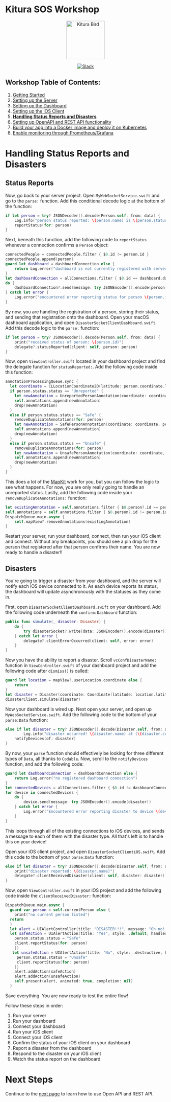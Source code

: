 # Kitura SOS Workshop

<p align="center">
<img src="https://www.ibm.com/cloud-computing/bluemix/sites/default/files/assets/page/catalog-swift.svg" width="120" alt="Kitura Bird">
</p>

<p align="center">
<a href= "http://swift-at-ibm-slack.mybluemix.net/">
    <img src="http://swift-at-ibm-slack.mybluemix.net/badge.svg"  alt="Slack">
</a>
</p>

## Workshop Table of Contents:

1. [Getting Started](https://github.com/dokun1/kitua-safe-lab/blob/master/01-GettingStarted.md)
2. [Setting up the Server](https://github.com/dokun1/kitua-safe-lab/blob/master/02-ServerSetUp.md)
3. [Setting up the Dashboard](https://github.com/dokun1/kitua-safe-lab/blob/master/03-DashboardSetUp.md)
4. [Setting up the iOS Client](https://github.com/dokun1/kitua-safe-lab/blob/master/04-iOSSetUp.md)
5. **[Handling Status Reports and Disasters](https://github.com/dokun1/kitua-safe-lab/blob/master/05-StatusReportsAndDisasters.md)**
6. [Setting up OpenAPI and REST API functionality](https://github.com/dokun1/kitua-safe-lab/blob/master/06-OpenAndRESTAPI.md)
7. [Build your app into a Docker image and deploy it on Kubernetes](https://github.com/dokun1/kitua-safe-lab/blob/master/07-DockerAndKubernetes.md)
8. [Enable monitoring through Prometheus/Grafana](https://github.com/dokun1/kitua-safe-lab/blob/master/08-PrometheusAndGrafana.md)

# Handling Status Reports and Disasters

## Status Reports

Now, go back to your server project. Open `MyWebSocketService.swift` and go to the `parse:` function. Add this conditional decode logic at the bottom of the function:

```swift
if let person = try? JSONDecoder().decode(Person.self, from: data) {
    Log.info("person status reported: \(person.name) is \(person.status.status)")
    reportStatus(for: person)
}
```

Next, beneath this function, add the following code to `reportStatus` whenever a connection confirms a `Person` object:

```swift
connectedPeople = connectedPeople.filter { $0.id != person.id }
connectedPeople.append(person)
guard let dashboard = dashboardConnection else {
    return Log.error("dashboard is not currently registered with server")
}
let dashboardConnection = allConnections.filter { $0.id == dashboard.dashboardID }.first
do {
    dashboardConnection?.send(message: try JSONEncoder().encode(person))
} catch let error {
    Log.error("encountered error reporting status for person \(person.id): \(error.localizedDescription)")
}
```

By now, you are handling the registration of a person, storing their status, and sending that registration onto the dashboard. Open your macOS dashboard application, and open `DisasterSocketClientDashboard.swift`. Add this decode logic to the `parse:` function:

```swift
if let person = try? JSONDecoder().decode(Person.self, from: data) {
    print("received status of person: \(person.id)")
    delegate?.statusReported(client: self, person: person)
}
```

Now, open `ViewController.swift` located in your dashboard project and find the delegate function for `statusReported:`. Add the following code inside this function:

```swift
annotationProcessingQueue.sync {
  let coordinate = CLLocationCoordinate2D(latitude: person.coordinate.latitude, longitude: person.coordinate.longitude)
  if person.status.status == "Unreported" {
    let newAnnotation = UnreportedPersonAnnotation(coordinate: coordinate, person: person)
    self.annotations.append(newAnnotation)
    drop(newAnnotation)
  }
  else if person.status.status == "Safe" {
    removeDuplicateAnnotations(for: person)
    let newAnnotation = SafePersonAnnotation(coordinate: coordinate, person: person)
    self.annotations.append(newAnnotation)
    drop(newAnnotation)
  }
  else if person.status.status == "Unsafe" {
    removeDuplicateAnnotations(for: person)
    let newAnnotation = UnsafePersonAnnotation(coordinate: coordinate, person: person)
    self.annotations.append(newAnnotation)
    drop(newAnnotation)
  }
}
```

This does a lot of the [MapKit](https://developer.apple.com/documentation/mapkit) work for you, but you can follow the logic to see what happens. For now, you are only really going to handle an unreported status. Lastly, add the following code inside your `removeDuplicateAnnotations:` function:

```swift
let existingAnnotation = self.annotations.filter { $0.person?.id == person.id }
self.annotations = self.annotations.filter { $0.person?.id != person.id }
DispatchQueue.main.async {
    self.mapView?.removeAnnotations(existingAnnotation)
}
```

Restart your server, run your dashboard, connect, then run your iOS client and connect. Without any breakpoints, you should see a pin drop for the person that registered after that person confirms their name. You are now ready to handle a disaster!!

## Disasters

You're going to trigger a disaster from your dashboard, and the server will notify each iOS device connected to it. As each device reports its status, the dashboard will update asynchronously with the statuses as they come in.

First, open `DisasterSocketClientDashboard.swift` on your dashboard. Add the following code underneath the `confirm:Dashboard` function:

```swift
public func simulate(_ disaster: Disaster) {
    do {
        try disasterSocket?.write(data: JSONEncoder().encode(disaster))
    } catch let error {
        delegate?.clientErrorOccurred(client: self, error: error)
    }
}
```

Now you have the ability to report a disaster. Scroll `vcConfDisasterName:` function in `ViewController.swift` of your dashboard project and add the following code after `dismiss()` is called:

```swift
guard let location = mapView?.userLocation.coordinate else {
    return
}
let disaster = Disaster(coordinate: Coordinate(latitude: location.latitude, longitude: location.longitude), name: name)
disasterClient.simulate(disaster)
```

Now your dashboard is wired up. Next open your server, and open up `MyWebSocketService.swift`. Add the following code to the bottom of your `parse:Data` function:

```swift
else if let disaster = try? JSONDecoder().decode(Disaster.self, from: data) {
        Log.info("disaster occurred! \(disaster.name) at (\(disaster.coordinate.latitude), \(disaster.coordinate.longitude))")
    notifyDevices(of: disaster)
}
```

By now, your `parse` function should effectively be looking for three different types of `Data`, all thanks to `Codable`. Now, scroll to the `notifyDevices` function, and add the following code:

```swift
guard let dashboardConnection = dashboardConnection else {
    return Log.error("no registered dashboard connection")
}
let connectedDevices = allConnections.filter { $0.id != dashboardConnection.dashboardID }
for device in connectedDevices {
    do {
        device.send(message: try JSONEncoder().encode(disaster))
    } catch let error {
        Log.error("Encountered error reporting disaster to device \(device.id): \(error.localizedDescription)")
    }
}
```

This loops through all of the existing connections to iOS devices, and sends a message to each of them with the disaster type. All that's left is to handle this on your device!

Open your iOS client project, and open `DisasterSocketClientiOS.swift`. Add this code to the bottom of your `parse:Data` function:

```swift
else if let disaster = try? JSONDecoder().decode(Disaster.self, from: data) {
    print("disaster reported: \(disaster.name)")
    delegate?.clientReceivedDisaster(client: self, disaster: disaster)
}
```

Now, open `ViewController.swift` in your iOS project and add the following code inside the `clientReceivedDisaster:` function:

```swift
DispatchQueue.main.async {
  guard var person = self.currentPerson else {
    print("no current person listed")
  return
  }
  let alert = UIAlertController(title: "DISASTER!!!", message: "Oh no! \(disaster.name) in your area!! Are you safe?", preferredStyle: .alert)
  let safeAction = UIAlertAction(title: "Yes", style: .default, handler: { action in
    person.status.status = "Safe"
    client.reportStatus(for: person)
    })
   let unsafeAction = UIAlertAction(title: "No", style: .destructive, handler: { action in
     person.status.status = "Unsafe"
     client.reportStatus(for: person)
    })
    alert.addAction(safeAction)
    alert.addAction(unsafeAction)
    self.present(alert, animated: true, completion: nil)
  }
```

Save everything. You are now ready to test the entire flow!

Follow these steps in order:

1. Run your server
2. Run your dashboard
3. Connect your dashboard
4. Run your iOS client
5. Connect your iOS client
6. Confirm the status of your iOS client on your dashboard
7. Report a disaster from the dashboard
8. Respond to the disaster on your iOS client
9. Watch the status report on the dashboard

# Next Steps

Continue to the [next page](https://github.com/dokun1/kitua-safe-lab/blob/master/03-DashboardSetUp.md) to learn how to use Open API and REST API.
